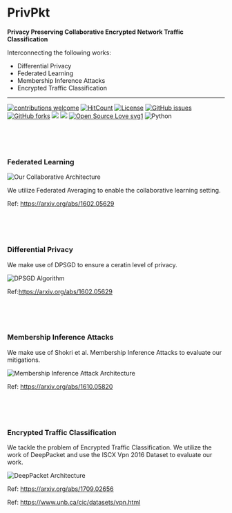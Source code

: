# PrivPkt
**Privacy Preserving Collaborative Encrypted Network Traffic Classification**

Interconnecting the following works: 
* Differential Privacy
* Federated Learning
* Membership Inference Attacks
* Encrypted Traffic Classification
___
[![contributions welcome](https://img.shields.io/badge/contributions-welcome-brightgreen.svg?style=flat)](https://github.com/dwyl/esta/issues) [![HitCount](http://hits.dwyl.io/PrivPkt/PrivPkt.svg)](http://hits.dwyl.io/PrivPkt/PrivPkt)
[![License](https://img.shields.io/pypi/l/mia.svg)]() 
<a href="https://https://github.com/PrivPkt/PrivPkt/issues"><img alt="GitHub issues" src="https://img.shields.io/github/issues/PrivPkt/PrivPkt"></a>
<a href="https://github.com/kaiiyer/PrivPkt/PrivPkt"><img alt="GitHub forks" src="https://img.shields.io/github/forks/PrivPkt/PrivPkt"></a>
<a href="https://github.com/PrivPkt/PrivPkt/graphs/contributors" alt="Contributors">
<img src="https://img.shields.io/github/contributors/PrivPkt/PrivPkt" /></a>
<a href="https://github.com/PrivPkt/PrivPkt/graphs/stars" alt="Stars">
<img src="https://img.shields.io/github/stars/PrivPkt/PrivPkt" /></a>
[![Open Source Love svg1](https://badges.frapsoft.com/os/v3/open-source.svg?v=103)](https://github.com/ellerbrock/open-source-badges/)
![Python](https://alibahaari.github.io/Badge/Python.png)

<br><br><br>
### Federated Learning

![Our Collaborative Architecture](https://raw.githubusercontent.com/PrivPkt/PrivPkt/master/Images/privpkt.PNG)

We utilize Federated Averaging to enable the collaborative learning setting. 

Ref: https://arxiv.org/abs/1602.05629



<br><br><br>
### Differential Privacy
We make use of DPSGD to ensure a ceratin level of privacy.  

![DPSGD Algorithm](https://raw.githubusercontent.com/PrivPkt/PrivPkt/master/Images/dpsgd.PNG)

Ref:https://arxiv.org/abs/1602.05629



<br><br><br>
### Membership Inference Attacks 
We make use of Shokri et al. Membership Inference Attacks to evaluate our mitigations. 

![Membership Inference Attack Architecture](https://raw.githubusercontent.com/PrivPkt/PrivPkt/master/Images/mia.PNG)

Ref: https://arxiv.org/abs/1610.05820



<br><br><br>
### Encrypted Traffic Classification
We tackle the problem of Encrypted Traffic Classification. 
We utilize the work of DeepPacket and use the ISCX Vpn 2016 Dataset to evaluate our work. 

![DeepPacket Architecture](https://raw.githubusercontent.com/PrivPkt/PrivPkt/master/Images/deeppacket.PNG)

Ref: https://arxiv.org/abs/1709.02656

Ref: https://www.unb.ca/cic/datasets/vpn.html
